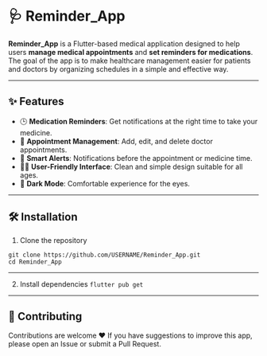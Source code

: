 # 🩺 Reminder_App  

**Reminder_App** is a Flutter-based medical application designed to help users **manage medical appointments** and **set reminders for medications**.  
The goal of the app is to make healthcare management easier for patients and doctors by organizing schedules in a simple and effective way.  

---

## ✨ Features  
- 🕒 **Medication Reminders**: Get notifications at the right time to take your medicine.  
- 📅 **Appointment Management**: Add, edit, and delete doctor appointments.  
- 🔔 **Smart Alerts**: Notifications before the appointment or medicine time.  
- 👨‍⚕️ **User-Friendly Interface**: Clean and simple design suitable for all ages.  
- 🌙 **Dark Mode**: Comfortable experience for the eyes.  

---
## 🛠️ Installation
1. Clone the repository
```
git clone https://github.com/USERNAME/Reminder_App.git
cd Reminder_App
```

---
2. Install dependencies
```flutter pub get```

---

## 🤝 Contributing
Contributions are welcome ❤️
If you have suggestions to improve this app, please open an Issue or submit a Pull Request.




